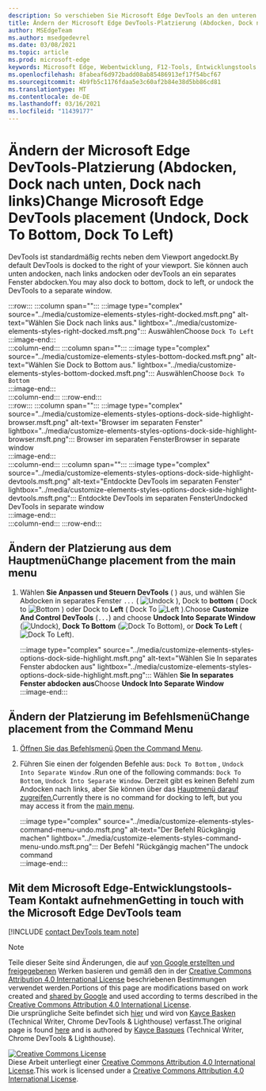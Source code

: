 ```yaml
---
description: So verschieben Sie Microsoft Edge DevTools an den unteren oder linken Rand Ihres Viewports oder in ein separates Fenster.
title: Ändern der Microsoft Edge DevTools-Platzierung (Abdocken, Dock nach unten, Dock nach links)
author: MSEdgeTeam
ms.author: msedgedevrel
ms.date: 03/08/2021
ms.topic: article
ms.prod: microsoft-edge
keywords: Microsoft Edge, Webentwicklung, F12-Tools, Entwicklungstools
ms.openlocfilehash: 8fabeaf6d972badd08ab85486913ef17f54bcf67
ms.sourcegitcommit: 4b9fb5c1176fdaa5e3c60af2b84e38d5bb86cd81
ms.translationtype: MT
ms.contentlocale: de-DE
ms.lasthandoff: 03/16/2021
ms.locfileid: "11439177"
---
```

<!-- Copyright Kayce Basques 

   Licensed under the Apache License, Version 2.0 (the "License");
   you may not use this file except in compliance with the License.
   You may obtain a copy of the License at

       https://www.apache.org/licenses/LICENSE-2.0

   Unless required by applicable law or agreed to in writing, software
   distributed under the License is distributed on an "AS IS" BASIS,
   WITHOUT WARRANTIES OR CONDITIONS OF ANY KIND, either express or implied.
   See the License for the specific language governing permissions and
   limitations under the License.  -->

# <a name="change-microsoft-edge-devtools-placement-undock-dock-to-bottom-dock-to-left"></a><span data-ttu-id="c577d-104">Ändern der Microsoft Edge DevTools-Platzierung (Abdocken, Dock nach unten, Dock nach links)</span><span class="sxs-lookup"><span data-stu-id="c577d-104">Change Microsoft Edge DevTools placement (Undock, Dock To Bottom, Dock To Left)</span></span>  

<span data-ttu-id="c577d-105">DevTools ist standardmäßig rechts neben dem Viewport angedockt.</span><span class="sxs-lookup"><span data-stu-id="c577d-105">By default DevTools is docked to the right of your viewport.</span></span>  <span data-ttu-id="c577d-106">Sie können auch unten andocken, nach links andocken oder devTools an ein separates Fenster abdocken.</span><span class="sxs-lookup"><span data-stu-id="c577d-106">You may also dock to bottom, dock to left, or undock the DevTools to a separate window.</span></span>  

:::row:::
   :::column span="":::
      :::image type="complex" source="../media/customize-elements-styles-right-docked.msft.png" alt-text="Wählen Sie Dock nach links aus." lightbox="../media/customize-elements-styles-right-docked.msft.png":::
         <span data-ttu-id="c577d-108">Auswählen</span><span class="sxs-lookup"><span data-stu-id="c577d-108">Choose</span></span> `Dock To Left`  
      :::image-end:::  
   :::column-end:::
   :::column span="":::
      :::image type="complex" source="../media/customize-elements-styles-bottom-docked.msft.png" alt-text="Wählen Sie Dock to Bottom aus." lightbox="../media/customize-elements-styles-bottom-docked.msft.png":::
         <span data-ttu-id="c577d-110">Auswählen</span><span class="sxs-lookup"><span data-stu-id="c577d-110">Choose</span></span> `Dock To Bottom`  
      :::image-end:::  
   :::column-end:::
:::row-end:::  
:::row:::
   :::column span="":::
      :::image type="complex" source="../media/customize-elements-styles-options-dock-side-highlight-browser.msft.png" alt-text="Browser im separaten Fenster" lightbox="../media/customize-elements-styles-options-dock-side-highlight-browser.msft.png":::
         <span data-ttu-id="c577d-112">Browser im separaten Fenster</span><span class="sxs-lookup"><span data-stu-id="c577d-112">Browser in separate window</span></span>  
      :::image-end:::  
   :::column-end:::
   :::column span="":::
      :::image type="complex" source="../media/customize-elements-styles-options-dock-side-highlight-devtools.msft.png" alt-text="Entdockte DevTools im separaten Fenster" lightbox="../media/customize-elements-styles-options-dock-side-highlight-devtools.msft.png":::
         <span data-ttu-id="c577d-114">Entdockte DevTools im separaten Fenster</span><span class="sxs-lookup"><span data-stu-id="c577d-114">Undocked DevTools in separate window</span></span>  
      :::image-end:::  
   :::column-end:::
:::row-end:::  

## <a name="change-placement-from-the-main-menu"></a><span data-ttu-id="c577d-115">Ändern der Platzierung aus dem Hauptmenü</span><span class="sxs-lookup"><span data-stu-id="c577d-115">Change placement from the main menu</span></span>  

1.  <span data-ttu-id="c577d-116">Wählen **Sie Anpassen und Steuern DevTools** \( \) aus, und wählen Sie Abdocken in separates Fenster `...` \(  ![ Undock ](../media/undock-icon.msft.png) \), Dock to **bottom** \( Dock to ![ Bottom ](../media/bottom-icon.msft.png) \) oder Dock to **Left** \( Dock To ![ Left ](../media/left-icon.msft.png) \).</span><span class="sxs-lookup"><span data-stu-id="c577d-116">Choose **Customize And Control DevTools** \(`...`\) and choose **Undock Into Separate Window** \(![Undock](../media/undock-icon.msft.png)\), **Dock To Bottom** \(![Dock To Bottom](../media/bottom-icon.msft.png)\), or **Dock To Left** \(![Dock To Left](../media/left-icon.msft.png)\).</span></span>  
    
    :::image type="complex" source="../media/customize-elements-styles-options-dock-side-highlight.msft.png" alt-text="Wählen Sie In separates Fenster abdocken aus" lightbox="../media/customize-elements-styles-options-dock-side-highlight.msft.png":::
       <span data-ttu-id="c577d-118">Wählen **Sie In separates Fenster abdocken aus**</span><span class="sxs-lookup"><span data-stu-id="c577d-118">Choose **Undock Into Separate Window**</span></span>  
    :::image-end:::  
    
## <a name="change-placement-from-the-command-menu"></a><span data-ttu-id="c577d-119">Ändern der Platzierung im Befehlsmenü</span><span class="sxs-lookup"><span data-stu-id="c577d-119">Change placement from the Command Menu</span></span>  

1.  <span data-ttu-id="c577d-120">[Öffnen Sie das Befehlsmenü][DevtoolsCommandMenu].</span><span class="sxs-lookup"><span data-stu-id="c577d-120">[Open the Command Menu][DevtoolsCommandMenu].</span></span>  
1.  <span data-ttu-id="c577d-121">Führen Sie einen der folgenden Befehle aus: `Dock To Bottom` , `Undock Into Separate Window` .</span><span class="sxs-lookup"><span data-stu-id="c577d-121">Run one of the following commands: `Dock To Bottom`, `Undock Into Separate Window`.</span></span>  <span data-ttu-id="c577d-122">Derzeit gibt es keinen Befehl zum Andocken nach links, aber Sie können über das [Hauptmenü darauf zugreifen.](#change-placement-from-the-main-menu)</span><span class="sxs-lookup"><span data-stu-id="c577d-122">Currently there is no command for docking to left, but you may access it from the [main menu](#change-placement-from-the-main-menu).</span></span>  
    
    :::image type="complex" source="../media/customize-elements-styles-command-menu-undo.msft.png" alt-text="Der Befehl Rückgängig machen" lightbox="../media/customize-elements-styles-command-menu-undo.msft.png":::
       <span data-ttu-id="c577d-124">Der Befehl "Rückgängig machen"</span><span class="sxs-lookup"><span data-stu-id="c577d-124">The undock command</span></span>  
    :::image-end:::  
    
## <a name="getting-in-touch-with-the-microsoft-edge-devtools-team"></a><span data-ttu-id="c577d-125">Mit dem Microsoft Edge-Entwicklungstools-Team Kontakt aufnehmen</span><span class="sxs-lookup"><span data-stu-id="c577d-125">Getting in touch with the Microsoft Edge DevTools team</span></span>  

[!INCLUDE [contact DevTools team note](../includes/contact-devtools-team-note.md)]  

<!-- links -->  

[DevtoolsCommandMenu]: ../command-menu/index.md "Ausführen von Befehlen mit dem Microsoft Edge DevTools Command-Menü | Microsoft Docs"  

> [!NOTE]
> <span data-ttu-id="c577d-127">Teile dieser Seite sind Änderungen, die auf [von Google erstellten und freigegebenen][GoogleSitePolicies] Werken basieren und gemäß den in der [Creative Commons Attribution 4.0 International License][CCA4IL] beschriebenen Bestimmungen verwendet werden.</span><span class="sxs-lookup"><span data-stu-id="c577d-127">Portions of this page are modifications based on work created and [shared by Google][GoogleSitePolicies] and used according to terms described in the [Creative Commons Attribution 4.0 International License][CCA4IL].</span></span>  
> <span data-ttu-id="c577d-128">Die ursprüngliche Seite befindet sich [hier](https://developers.google.com/web/tools/chrome-devtools/customize/placement) und wird von [Kayce Basken][KayceBasques] \(Technical Writer, Chrome DevTools \& Lighthouse\) verfasst.</span><span class="sxs-lookup"><span data-stu-id="c577d-128">The original page is found [here](https://developers.google.com/web/tools/chrome-devtools/customize/placement) and is authored by [Kayce Basques][KayceBasques] \(Technical Writer, Chrome DevTools \& Lighthouse\).</span></span>  

[![Creative Commons License][CCby4Image]][CCA4IL]  
<span data-ttu-id="c577d-130">Diese Arbeit unterliegt einer [Creative Commons Attribution 4.0 International License][CCA4IL].</span><span class="sxs-lookup"><span data-stu-id="c577d-130">This work is licensed under a [Creative Commons Attribution 4.0 International License][CCA4IL].</span></span>  

[CCA4IL]: https://creativecommons.org/licenses/by/4.0  
[CCby4Image]: https://i.creativecommons.org/l/by/4.0/88x31.png  
[GoogleSitePolicies]: https://developers.google.com/terms/site-policies  
[KayceBasques]: https://developers.google.com/web/resources/contributors/kaycebasques  
